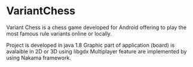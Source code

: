# VariantChess
Variant Chess is a chess game developed for Android offering to play the most famous rule variants online or locally.

Project is developed in java 1.8
Graphic part of application (board) is avalaible in 2D or 3D using libgdx
Multiplayer feature are implemented by using Nakama framework.

